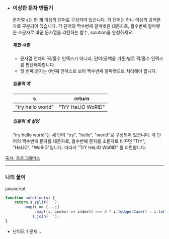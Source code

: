 - ### 이상한 문자 만들기

  문자열 s는 한 개 이상의 단어로 구성되어 있습니다. 각 단어는 하나 이상의 공백문자로 구분되어 있습니다. 각 단어의 짝수번째 알파벳은 대문자로, 홀수번째 알파벳은 소문자로 바꾼 문자열을 리턴하는 함수, solution을 완성하세요.

  ##### 제한 사항
  
  - 문자열 전체의 짝/홀수 인덱스가 아니라, 단어(공백을 기준)별로 짝/홀수 인덱스를 판단해야합니다.
  - 첫 번째 글자는 0번째 인덱스로 보아 짝수번째 알파벳으로 처리해야 합니다.
  
  ##### 입출력 예
  
  | s                 | return            |
  | ----------------- | ----------------- |
  | "try hello world" | "TrY HeLlO WoRlD" |
  
  ##### 입출력 예 설명
  
  "try hello world"는 세 단어 "try", "hello", "world"로 구성되어 있습니다. 각 단어의 짝수번째 문자를 대문자로, 홀수번째 문자를 소문자로 바꾸면 "TrY", "HeLlO", "WoRlD"입니다. 따라서 "TrY HeLlO WoRlD" 를 리턴합니다.

[출처: 프로그래머스](https://programmers.co.kr/learn/courses/30/lessons/12930?language=javascript)

---

### 나의 풀이

javascript

```js
function solution(s) {
    return s.split(' ')
        .map(i => [...i]
             .map((i, index) => index%2 === 0 ? i.toUpperCase() : i.toLowerCase()).join('')
            ).join(' ');
}
```

- 난이도 1 문제...

